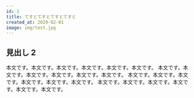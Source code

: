 ```yaml
---
id: 1
title: てすとてすとてすとてすと
created_at: 2020-02-01
image: img/test.jpg
---
```


## 見出し 2

本文です。本文です。本文です。本文です。本文です。本文です。
本文です。本文です。本文です。本文です。本文です。本文です。
本文です。本文です。本文です。本文です。本文です。本文です。
本文です。本文です。本文です。本文です。本文です。本文です。